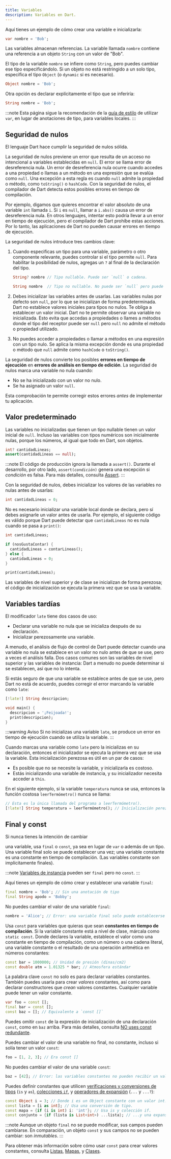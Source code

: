 ```yaml
---
title: Variables
description: Variables en Dart.
---
```


Aquí tienes un ejemplo de cómo crear una variable e inicializarla:

```dart
var nombre = 'Bob';
```

Las variables almacenan referencias. La variable llamada `nombre` contiene una referencia a un objeto `String` con un valor de "Bob".

El tipo de la variable `nombre` se infiere como `String`, pero puedes cambiar ese tipo especificándolo. Si un objeto no está restringido a un solo tipo, especifica el tipo `Object` (o `dynamic` si es necesario).

```dart
Object nombre = 'Bob';
```

Otra opción es declarar explícitamente el tipo que se inferiría:

```dart
String nombre = 'Bob';
```

:::note
Esta página sigue la recomendación de la
[guía de estilo](/effective-dart/design#types)
de utilizar `var`, en lugar de anotaciones de tipo, para variables locales.
:::

## Seguridad de nulos

El lenguaje Dart hace cumplir la seguridad de nulos sólida.

La seguridad de nulos previene un error que resulta de un acceso no intencional a variables establecidas en `null`. El error se llama error de desreferencia nula. Un error de desreferencia nula ocurre cuando accedes a una propiedad o llamas a un método en una expresión que se evalúa como `null`. Una excepción a esta regla es cuando `null` admite la propiedad o método, como `toString()` o `hashCode`. Con la seguridad de nulos, el compilador de Dart detecta estos posibles errores en tiempo de compilación.

Por ejemplo, digamos que quieres encontrar el valor absoluto de una variable `int` llamada `i`. Si `i` es `null`, llamar a `i.abs()` causa un error de desreferencia nula. En otros lenguajes, intentar esto podría llevar a un error en tiempo de ejecución, pero el compilador de Dart prohíbe estas acciones. Por lo tanto, las aplicaciones de Dart no pueden causar errores en tiempo de ejecución.

La seguridad de nulos introduce tres cambios clave:

1. Cuando especificas un tipo para una variable, parámetro o otro componente relevante, puedes controlar si el tipo permite `null`. Para habilitar la posibilidad de nulos, agregas un `?` al final de la declaración del tipo.

   ```dart
   String? nombre // Tipo nullable. Puede ser `null` o cadena.

   String nombre  // Tipo no nullable. No puede ser `null` pero puede ser una cadena.
   ```

2. Debes inicializar las variables antes de usarlas. Las variables nulas por defecto son `null`, por lo que se inicializan de forma predeterminada. Dart no establece valores iniciales para tipos no nulos. Te obliga a establecer un valor inicial. Dart no te permite observar una variable no inicializada. Esto evita que accedas a propiedades o llames a métodos donde el tipo del receptor puede ser `null` pero `null` no admite el método o propiedad utilizado.

3. No puedes acceder a propiedades o llamar a métodos en una expresión con un tipo nulo. Se aplica la misma excepción donde es una propiedad o método que `null` admite como `hashCode` o `toString()`.

La seguridad de nulos convierte los posibles **errores en tiempo de ejecución** en **errores de análisis en tiempo de edición**. La seguridad de nulos marca una variable no nula cuando:

* No se ha inicializado con un valor no nulo.
* Se ha asignado un valor `null`.

Esta comprobación te permite corregir estos errores _antes_ de implementar tu aplicación.

## Valor predeterminado

Las variables no inicializadas que tienen un tipo nullable tienen un valor inicial de `null`. Incluso las variables con tipos numéricos son inicialmente nulas, porque los números, al igual que todo en Dart, son objetos.

```dart
int? cantidadLineas;
assert(cantidadLineas == null);
```

:::note
El código de producción ignora la llamada a `assert()`. Durante el desarrollo, por otro lado, <code>assert(<em>condición</em>)</code> genera una excepción si _condición_ es falsa. Para más detalles, consulta [Assert][].
:::

Con la seguridad de nulos, debes inicializar los valores de las variables no nulas antes de usarlas:

```dart
int cantidadLineas = 0;
```

No es necesario inicializar una variable local donde se declara, pero sí debes asignarle un valor antes de usarla. Por ejemplo, el siguiente código es válido porque Dart puede detectar que `cantidadLineas` no es nula cuando se pasa a `print()`:

```dart
int cantidadLineas;

if (nosGustaContar) {
  cantidadLineas = contarLineas();
} else {
  cantidadLineas = 0;
}

print(cantidadLineas);
```

Las variables de nivel superior y de clase se inicializan de forma perezosa; el código de inicialización se ejecuta la primera vez que se usa la variable.

## Variables tardías

El modificador `late` tiene dos casos de uso:

* Declarar una variable no nula que se inicializa después de su declaración.
* Inicializar perezosamente una variable.

A menudo, el análisis de flujo de control de Dart puede detectar cuando una variable no nula se establece en un valor no nulo antes de que se use, pero a veces el análisis falla. Dos casos comunes son las variables de nivel superior y las variables de instancia: Dart a menudo no puede determinar si se establecen, así que no lo intenta.

Si estás seguro de que una variable se establece antes de que se use, pero Dart no está de acuerdo, puedes corregir el error marcando la variable como `late`:

```dart
[!late!] String descripcion;

void main() {
  descripcion = '¡Feijoada!';
  print(descripcion);
}
```

:::warning Aviso
Si no inicializas una variable `late`, se produce un error en tiempo de ejecución cuando se utiliza la variable.
:::

Cuando marcas una variable como `late` pero la inicializas en su declaración, entonces el inicializador se ejecuta la primera vez que se usa la variable. Esta inicialización perezosa es útil en un par de casos:

* Es posible que no se necesite la variable, y inicializarla es costoso.
* Estás inicializando una variable de instancia, y su inicializador necesita acceder a `this`.

En el siguiente ejemplo, si la variable `temperatura` nunca se usa, entonces la función costosa `leerTermómetro()` nunca se llama:

```dart
// Esta es la única llamada del programa a leerTermómetro().
[!late!] String temperatura = leerTermómetro(); // Inicialización perezosa.
```

## Final y const

Si nunca tienes la intención de cambiar

 una variable, usa `final` o `const`, ya sea en lugar de `var` o además de un tipo. Una variable final solo se puede establecer una vez; una variable constante es una constante en tiempo de compilación. (Las variables constante son implícitamente finales).

:::note
[Variables de instancia][] pueden ser `final` pero no `const`.
:::

Aquí tienes un ejemplo de cómo crear y establecer una variable `final`:

```dart
final nombre = 'Bob'; // Sin una anotación de tipo
final String apodo = 'Bobby';
```

No puedes cambiar el valor de una variable `final`:

```dart tag=fails-sa
nombre = 'Alice'; // Error: una variable final solo puede establecerse una vez.
```

Usa `const` para variables que quieras que sean **constantes en tiempo de compilación**. Si la variable constante está a nivel de clase, márcala como `static const`. Donde declares la variable, establece el valor como una constante en tiempo de compilación, como un número o una cadena literal, una variable constante o el resultado de una operación aritmética en números constantes:

```dart
const bar = 1000000; // Unidad de presión (dinas/cm2)
const double atm = 1.01325 * bar; // Atmosfera estándar
```

La palabra clave `const` no solo es para declarar variables constantes. También puedes usarla para crear _valores_ constantes, así como para declarar constructores que _crean_ valores constantes. Cualquier variable puede tener un valor constante.

```dart
var foo = const [];
final bar = const [];
const baz = []; // Equivalente a `const []`
```

Puedes omitir `const` de la expresión de inicialización de una declaración `const`, como en `baz` arriba. Para más detalles, consulta [NO uses const redundante][].

Puedes cambiar el valor de una variable no final, no constante, incluso si solía tener un valor `const`:

```dart
foo = [1, 2, 3]; // Era const []
```

No puedes cambiar el valor de una variable `const`:

```dart
baz = [42]; // Error: las variables constantes no pueden recibir un valor.
```

Puedes definir constantes que utilicen
[verificaciones y conversiones de tipos][] (`is` y `as`),
[colecciones `if`][],
y [operadores de expansión][] (`...` y `...?`):

```dart
const Object i = 3; // Donde i es un Object constante con un valor int...
const lista = [i as int]; // Usa una conversión de tipo.
const mapa = {if (i is int) i: 'int'}; // Usa is y colección if.
const conjunto = {if (lista is List<int>) ...lista}; // ...y una expansión.
```

:::note
Aunque un objeto `final` no se puede modificar, sus campos pueden cambiarse. En comparación, un objeto `const` y sus campos no se pueden cambiar: son _inmutables_.
:::

Para obtener más información sobre cómo usar `const` para crear valores constantes, consulta
[Listas][], [Mapas][], y [Clases][].


[Assert]: /language/error-handling#assert
[Variables de instancia]: /language/classes#instance-variables
[NO uses const redundante]: /effective-dart/usage#dont-use-const-redundantly
[verificaciones y conversiones de tipos]: /language/operators#type-test-operators
[colecciones `if`]: /language/collections#control-flow-operators
[operadores de expansión]: /language/collections#spread-operators
[Listas]: /language/collections#lists
[Mapas]: /language/collections#maps
[Clases]: /language/classes